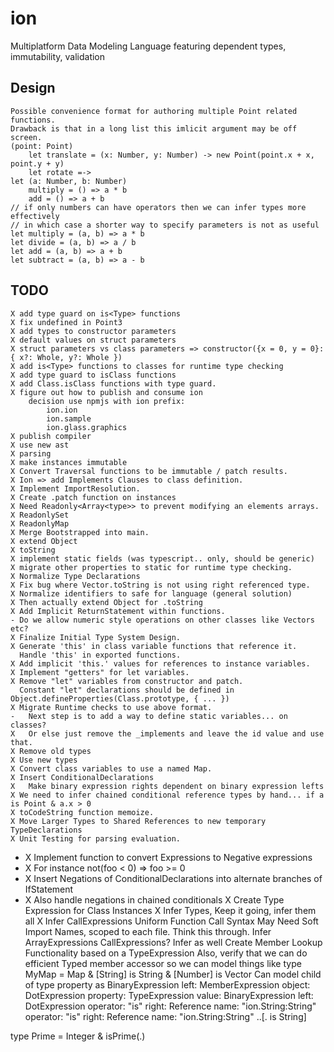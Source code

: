 # ion
Multiplatform Data Modeling Language featuring dependent types, immutability, validation

## Design

    Possible convenience format for authoring multiple Point related functions.
    Drawback is that in a long list this imlicit argument may be off screen.
    (point: Point)
        let translate = (x: Number, y: Number) -> new Point(point.x + x, point.y + y)
        let rotate =->
    let (a: Number, b: Number)
        multiply = () => a * b
        add = () => a + b
    // if only numbers can have operators then we can infer types more effectively
    // in which case a shorter way to specify parameters is not as useful
    let multiply = (a, b) => a * b
    let divide = (a, b) => a / b
    let add = (a, b) => a + b
    let subtract = (a, b) => a - b

## TODO
    X add type guard on is<Type> functions
    X fix undefined in Point3
    X add types to constructor parameters
    X default values on struct parameters
    X struct parameters vs class parameters => constructor({x = 0, y = 0}: { x?: Whole, y?: Whole })
    X add is<Type> functions to classes for runtime type checking
    X add type guard to isClass functions
    X add Class.isClass functions with type guard.
    X figure out how to publish and consume ion
        decision use npmjs with ion prefix:
            ion.ion
            ion.sample
            ion.glass.graphics
    X publish compiler
    X use new ast
    X parsing
    X make instances immutable
    X Convert Traversal functions to be immutable / patch results.
    X Ion => add Implements Clauses to class definition.
    X Implement ImportResolution.
    X Create .patch function on instances
    X Need Readonly<Array<type>> to prevent modifying an elements arrays.
    X ReadonlySet
    X ReadonlyMap
    X Merge Bootstrapped into main.
    X extend Object
    X toString
    X implement static fields (was typescript.. only, should be generic)
    X migrate other properties to static for runtime type checking.
    X Normalize Type Declarations
    X Fix bug where Vector.toString is not using right referenced type.
    X Normalize identifiers to safe for language (general solution)
    X Then actually extend Object for .toString
    X Add Implicit ReturnStatement within functions.
    - Do we allow numeric style operations on other classes like Vectors etc?
    X Finalize Initial Type System Design.
    X Generate 'this' in class variable functions that reference it.
      Handle 'this' in exported functions.
    X Add implicit 'this.' values for references to instance variables.
    X Implement "getters" for let variables.
    X Remove "let" variables from constructor and patch.
      Constant "let" declarations should be defined in Object.defineProperties(Class.prototype, { ... })
    X Migrate Runtime checks to use above format.
    -   Next step is to add a way to define static variables... on classes?
    X   Or else just remove the _implements and leave the id value and use that.
    X Remove old types
    X Use new types
    X Convert class variables to use a named Map.
    X Insert ConditionalDeclarations
    X   Make binary expression rights dependent on binary expression lefts
    X We need to infer chained conditional reference types by hand... if a is Point & a.x > 0
    X toCodeString function memoize.
    X Move Larger Types to Shared References to new temporary TypeDeclarations
    X Unit Testing for parsing evaluation.
-   X Implement function to convert Expressions to Negative expressions
-   X   For instance not(foo < 0) => foo >= 0
-   X Insert Negations of ConditionalDeclarations into alternate branches of IfStatement
-   X   Also handle negations in chained conditionals
    X Create Type Expression for Class Instances
    X Infer Types, Keep it going, infer them all
    X Infer CallExpressions
      Uniform Function Call Syntax
        May Need Soft Import Names, scoped to each file. Think this through.
      Infer ArrayExpressions
      CallExpressions? Infer as well
      Create Member Lookup Functionality based on a TypeExpression
        Also, verify that we can do efficient Typed member accessor so we can model things like
          type MyMap = Map & [String] is String & [Number] is Vector
          Can model child of type property as
            BinaryExpression
              left: MemberExpression
                object: DotExpression
                property: TypeExpression
                  value: BinaryExpression
                  left: DotExpression
                  operator: "is"
                  right: Reference
                    name: "ion.String:String"
              operator: "is"
              right: Reference
                name: "ion.String:String"
            ..[. is String]

  type Prime = Integer & isPrime(.)
